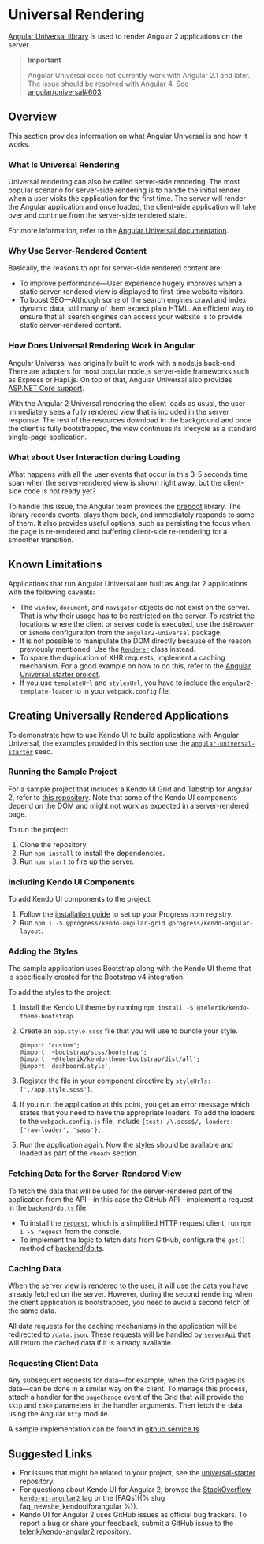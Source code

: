 # Universal Rendering

[Angular Universal library](https://universal.angular.io/) is used to render Angular 2 applications on the server.

> **Important**
>
> Angular Universal does not currently work with Angular 2.1 and later.
> The issue should be resolved with Angular 4.
> See [angular/universal#603](https://github.com/angular/universal/issues/603)

## Overview

This section provides information on what Angular Universal is and how it works.

### What Is Universal Rendering

Universal rendering can also be called server-side rendering. The most popular scenario for server-side rendering is to handle the initial render when a user visits the application for the first time. The server will render the Angular application and once loaded, the client-side application will take over and continue from the server-side rendered state.

For more information, refer to the [Angular Universal documentation](https://github.com/angular/universal/blob/master/DOCUMENTATION.md).

### Why Use Server-Rendered Content

Basically, the reasons to opt for server-side rendered content are:

- To improve performance&mdash;User experience hugely improves when a static server-rendered view is displayed to first-time website visitors.
- To boost SEO&mdash;Although some of the search engines crawl and index dynamic data, still many of them expect plain HTML. An efficient way to ensure that all search engines can access your website is to provide static server-rendered content.

### How Does Universal Rendering Work in Angular

Angular Universal was originally built to work with a node.js back-end. There are adapters for most popular node.js server-side frameworks such as Express or Hapi.js. On top of that, Angular Universal also provides [ASP.NET Core support](https://github.com/aspnet/JavaScriptServices).

With the Angular 2 Universal rendering the client loads as usual, the user immediately sees a fully rendered view that is included in the server response. The rest of the resources download in the background and once the client is fully bootstrapped, the view continues its lifecycle as a standard single-page application.

### What about User Interaction during Loading

What happens with all the user events that occur in this 3-5 seconds time span when the server-rendered view is shown right away, but the client-side code is not ready yet?

To handle this issue, the Angular team provides the [preboot](https://github.com/angular/preboot) library. The library records events, plays them back, and immediately responds to some of them. It also provides useful options, such as persisting the focus when the page is re-rendered and buffering client-side re-rendering for a smoother transition.

## Known Limitations

Applications that run Angular Universal are built as Angular 2 applications with the following caveats:

- The `window`, `document`, and `navigator` objects do not exist on the server. That is why their usage has to be restricted on the server. To restrict the locations where the client or server code is executed, use the `isBrowser` or `isNode` configuration from the `angular2-universal` package.
- It is not possible to manipulate the DOM directly because of the reason previously mentioned. Use the [`Renderer`](https://angular.io/docs/ts/latest/api/core/index/Renderer-class.html) class instead.
- To spare the duplication of XHR requests, implement a caching mechanism. For a good example on how to do this, refer to the [Angular Universal starter project](https://github.com/angular/universal-starter/blob/master/src/backend/cache.ts).
- If you use `templateUrl` and `stylesUrl`, you have to include the `angular2-template-loader` to in your `webpack.config` file.

## Creating Universally Rendered Applications

To demonstrate how to use Kendo UI to build applications with Angular Universal, the examples provided in this section use the [`angular-universal-starter`](https://github.com/angular/universal-starter) seed.

### Running the Sample Project

For a sample project that includes a Kendo UI Grid and Tabstrip for Angular 2, refer to [this repository](https://github.com/telerik/kendo-angular-universal-demo/tree/master/src). Note that some of the Kendo UI components depend on the DOM and might not work as expected in a server-rendered page.

To run the project:

1. Clone the repository.
2. Run `npm install` to install the dependencies.
3. Run `npm start` to fire up the server.

### Including Kendo UI Components

To add Kendo UI components to the project:

1. Follow the [installation guide](http://www.telerik.com/kendo-angular-ui/getting-started/#installation) to set up your Progress npm registry.
2. Run `npm i -S @progress/kendo-angular-grid @progress/kendo-angular-layout`.

### Adding the Styles

The sample application uses Bootstrap along with the Kendo UI theme that is specifically created for the Bootstrap v4 integration.

To add the styles to the project:

1. Install the Kendo UI theme by running `npm install -S @telerik/kendo-theme-bootstrap`.
2. Create an `app.style.scss` file that you will use to bundle your style.

    ```ts-no-run
    @import "custom";
    @import '~bootstrap/scss/bootstrap';
    @import '~@telerik/kendo-theme-bootstrap/dist/all';
    @import 'dashboard.style';
    ```

3. Register the file in your component directive by `styleUrls: ['./app.style.scss']`.

4. If you run the application at this point, you get an error message which states that you need to have the appropriate loaders. To add the loaders to the `webpack.config.js` file, include `{test: /\.scss$/, loaders: ['raw-loader', 'sass'},`.

5. Run the application again. Now the styles should be available and loaded as part of the `<head>` section.

### Fetching Data for the Server-Rendered View

To fetch the data that will be used for the server-rendered part of the application from the API&mdash;in this case the GitHub API&mdash;implement a request in the `backend/db.ts` file:

* To install the [`request`](https://github.com/request/request), which is a simplified HTTP request client, run `npm i -S request` from the console.
* To implement the logic to fetch data from GitHub, configure the `get()` method of [backend/db.ts](https://github.com/telerik/kendo-angular-universal-demo/blob/master/src/backend/db.ts).

### Caching Data

When the server view is rendered to the user, it will use the data you have already fetched on the server. However, during the second rendering when the client application is bootstrapped, you need to avoid a second fetch of the same data.

All data requests for the caching mechanisms in the application will be redirected to `/data.json`. These requests will be handled by [`serverApi`](https://github.com/telerik/kendo-angular-universal-demo/blob/master/src/backend/api.ts) that will return the cached data if it is already available.

### Requesting Client Data

Any subsequent requests for data&mdash;for example, when the Grid pages its data&mdash;can be done in a similar way on the client. To manage this process, attach a handler for the `pageChange` event of the Grid that will provide the `skip` and `take` parameters in the handler arguments. Then fetch the data using the Angular `http` module.

A sample implementation can be found in [github.service.ts](https://github.com/telerik/kendo-angular-universal-demo/blob/master/src/app/services/github.service.ts)

## Suggested Links

- For issues that might be related to your project, see the [universal-starter](https://github.com/angular/universal/issues) repository.
- For questions about Kendo UI for Angular 2, browse the [StackOverflow `kendo-ui-angular2` tag](http://stackoverflow.com/questions/tagged/kendo-ui-angular2) or the [FAQs]({% slug faq_newsite_kendouiforangular %}).
- Kendo UI for Angular 2 uses GitHub issues as official bug trackers. To report a bug or share your feedback, submit a GitHub issue to the [telerik/kendo-angular2](https://github.com/telerik/kendo-angular2/issues) repository.

